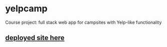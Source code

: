 # yelpcamp
Course project: full stack web app for campsites with Yelp-like functionality

## [deployed site here](https://infinite-lake-31992.herokuapp.com/)
